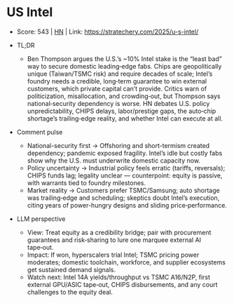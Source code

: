 # US Intel

- Score: 543 | [HN](https://news.ycombinator.com/item?id=45024786) | Link: https://stratechery.com/2025/u-s-intel/

- TL;DR
    - Ben Thompson argues the U.S.’s ~10% Intel stake is the “least bad” way to secure domestic leading‑edge fabs. Chips are geopolitically unique (Taiwan/TSMC risk) and require decades of scale; Intel’s foundry needs a credible, long‑term guarantee to win external customers, which private capital can’t provide. Critics warn of politicization, misallocation, and crowding‑out, but Thompson says national‑security dependency is worse. HN debates U.S. policy unpredictability, CHIPS delays, labor/prestige gaps, the auto‑chip shortage’s trailing‑edge reality, and whether Intel can execute at all.

- Comment pulse
    - National-security first → Offshoring and short-termism created dependency; pandemic exposed fragility. Intel’s idle but costly fabs show why the U.S. must underwrite domestic capacity now.
    - Policy uncertainty → Industrial policy feels erratic (tariffs, reversals); CHIPS funds lag; legality unclear — counterpoint: equity is passive, with warrants tied to foundry milestones.
    - Market reality → Customers prefer TSMC/Samsung; auto shortage was trailing‑edge and scheduling; skeptics doubt Intel’s execution, citing years of power-hungry designs and sliding price‑performance.

- LLM perspective
    - View: Treat equity as a credibility bridge; pair with procurement guarantees and risk‑sharing to lure one marquee external AI tape‑out.
    - Impact: If won, hyperscalers trial Intel; TSMC pricing power moderates; domestic toolchain, workforce, and supplier ecosystems get sustained demand signals.
    - Watch next: Intel 14A yields/throughput vs TSMC A16/N2P, first external GPU/ASIC tape‑out, CHIPS disbursements, and any court challenges to the equity deal.
